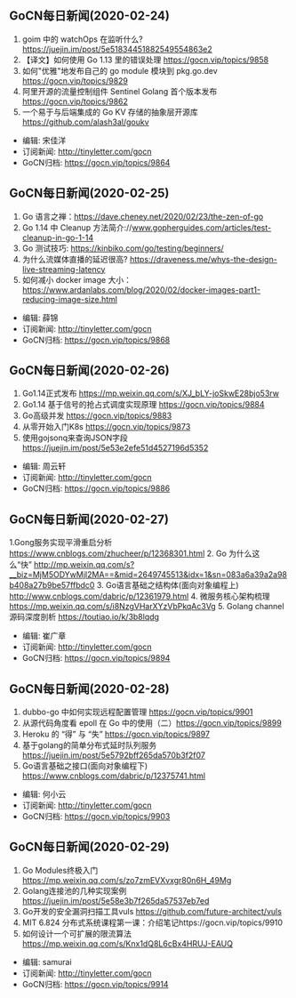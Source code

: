 ## GoCN每日新闻(2020-02-24)

1. goim 中的 watchOps 在监听什么? https://juejin.im/post/5e51834451882549554863e2
2. 【译文】如何使用 Go 1.13 里的错误处理 https://gocn.vip/topics/9858
3. 如何"优雅"地发布自己的 go module 模块到 pkg.go.dev https://gocn.vip/topics/9829
4. 阿里开源的流量控制组件 Sentinel Golang 首个版本发布 https://gocn.vip/topics/9862
5. 一个易于与后端集成的 Go KV 存储的抽象层开源库  https://github.com/alash3al/goukv

- 编辑: 宋佳洋
- 订阅新闻: http://tinyletter.com/gocn
- GoCN归档: https://gocn.vip/topics/9864

## GoCN每日新闻(2020-02-25)

1. Go 语言之禅：https://dave.cheney.net/2020/02/23/the-zen-of-go 
2. Go 1.14 中 Cleanup 方法简介://www.gopherguides.com/articles/test-cleanup-in-go-1-14
3. Go 测试技巧: https://kinbiko.com/go/testing/beginners/
4. 为什么流媒体直播的延迟很高? https://draveness.me/whys-the-design-live-streaming-latency 
5. 如何减小 docker image 大小：https://www.ardanlabs.com/blog/2020/02/docker-images-part1-reducing-image-size.html 

- 编辑: 薛锦 
- 订阅新闻: http://tinyletter.com/gocn
- GoCN归档: https://gocn.vip/topics/9868

## GoCN每日新闻(2020-02-26)
 
1. Go1.14正式发布 https://mp.weixin.qq.com/s/XJ_bLY-joSkwE28bjo53rw
2. Go1.14 基于信号的抢占式调度实现原理 https://gocn.vip/topics/9884
3. Go高级并发 https://gocn.vip/topics/9883
4. 从零开始入门K8s https://gocn.vip/topics/9873
5. 使用gojsonq来查询JSON字段 https://juejin.im/post/5e53e2efe51d4527196d5352

- 编辑: 周云轩 
- 订阅新闻: http://tinyletter.com/gocn
- GoCN归档: https://gocn.vip/topics/9886


## GoCN每日新闻(2020-02-27)
 
1.Gong服务实现平滑重启分析 https://www.cnblogs.com/zhucheer/p/12368301.html
2. Go 为什么这么“快” http://mp.weixin.qq.com/s?__biz=MjM5ODYwMjI2MA==&mid=2649745513&idx=1&sn=083a6a39a2a98b408a27b9be57ffbdc0
3. Go语言基础之结构体(面向对象编程上) http://www.cnblogs.com/dabric/p/12361979.html
4. 微服务核心架构梳理 https://mp.weixin.qq.com/s/i8NzgVHarXYzVbPkqAc3Vg
5. Golang channel 源码深度剖析 https://toutiao.io/k/3b8lqdg

- 编辑: 崔广章 
- 订阅新闻: http://tinyletter.com/gocn
- GoCN归档: https://gocn.vip/topics/9894

## GoCN每日新闻(2020-02-28)
 
1. dubbo-go 中如何实现远程配置管理 https://gocn.vip/topics/9901
2. 从源代码角度看 epoll 在 Go 中的使用（二）https://gocn.vip/topics/9899
3. Heroku 的 “得” 与 “失” https://gocn.vip/topics/9897
4. 基于golang的简单分布式延时队列服务 https://juejin.im/post/5e5792bff265da570b3f2f07
5. Go语言基础之接口(面向对象编程下)  https://www.cnblogs.com/dabric/p/12375741.html

- 编辑: 何小云 
- 订阅新闻: http://tinyletter.com/gocn
- GoCN归档: https://gocn.vip/topics/9903

## GoCN每日新闻(2020-02-29)

1. Go Modules终极入门 https://mp.weixin.qq.com/s/zo7zmEVXvxgr80n6H_49Mg
2. Golang连接池的几种实现案例 https://juejin.im/post/5e58e3b7f265da57537eb7ed
3. Go开发的安全漏洞扫描工具vuls https://github.com/future-architect/vuls
4. MIT 6.824 分布式系统课程第一课：介绍笔记https://gocn.vip/topics/9910
5. 如何设计一个可扩展的限流算法 https://mp.weixin.qq.com/s/Knx1dQ8L6cBx4HRUJ-EAUQ

- 编辑: samurai 
- 订阅新闻: http://tinyletter.com/gocn
- GoCN归档: https://gocn.vip/topics/9914
